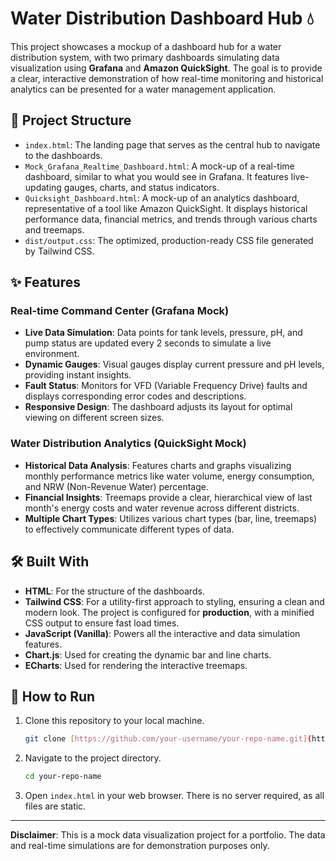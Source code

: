 # Water Distribution Dashboard Hub 💧

This project showcases a mockup of a dashboard hub for a water distribution system, with two primary dashboards simulating data visualization using **Grafana** and **Amazon QuickSight**. The goal is to provide a clear, interactive demonstration of how real-time monitoring and historical analytics can be presented for a water management application.

## 📁 Project Structure

* `index.html`: The landing page that serves as the central hub to navigate to the dashboards.
* `Mock_Grafana_Realtime_Dashboard.html`: A mock-up of a real-time dashboard, similar to what you would see in Grafana. It features live-updating gauges, charts, and status indicators.
* `Quicksight_Dashboard.html`: A mock-up of an analytics dashboard, representative of a tool like Amazon QuickSight. It displays historical performance data, financial metrics, and trends through various charts and treemaps.
* `dist/output.css`: The optimized, production-ready CSS file generated by Tailwind CSS.

## ✨ Features

### Real-time Command Center (Grafana Mock)

* **Live Data Simulation**: Data points for tank levels, pressure, pH, and pump status are updated every 2 seconds to simulate a live environment.
* **Dynamic Gauges**: Visual gauges display current pressure and pH levels, providing instant insights.
* **Fault Status**: Monitors for VFD (Variable Frequency Drive) faults and displays corresponding error codes and descriptions.
* **Responsive Design**: The dashboard adjusts its layout for optimal viewing on different screen sizes.

### Water Distribution Analytics (QuickSight Mock)

* **Historical Data Analysis**: Features charts and graphs visualizing monthly performance metrics like water volume, energy consumption, and NRW (Non-Revenue Water) percentage.
* **Financial Insights**: Treemaps provide a clear, hierarchical view of last month's energy costs and water revenue across different districts.
* **Multiple Chart Types**: Utilizes various chart types (bar, line, treemaps) to effectively communicate different types of data.

## 🛠️ Built With

* **HTML**: For the structure of the dashboards.
* **Tailwind CSS**: For a utility-first approach to styling, ensuring a clean and modern look. The project is configured for **production**, with a minified CSS output to ensure fast load times.
* **JavaScript (Vanilla)**: Powers all the interactive and data simulation features.
* **Chart.js**: Used for creating the dynamic bar and line charts.
* **ECharts**: Used for rendering the interactive treemaps.

## 🚀 How to Run

1.  Clone this repository to your local machine.
    ```bash
    git clone [https://github.com/your-username/your-repo-name.git](https://github.com/your-username/your-repo-name.git)
    ```
2.  Navigate to the project directory.
    ```bash
    cd your-repo-name
    ```
3.  Open `index.html` in your web browser. There is no server required, as all files are static.

---
**Disclaimer**: This is a mock data visualization project for a portfolio. The data and real-time simulations are for demonstration purposes only.
